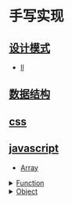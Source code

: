 # 手写实现

## [设计模式](./设计模式/readme.md)

- [ll](./设计模式/ll.md)
## [数据结构](./数据结构/readme.md)

## [css](./css/readme.md)

## [javascript](./javascript/readme.md)

- [Array](./javascript/Array/readme.md)
<details for="Function">
<summary><a href="./javascript/Function/readme.md">Function</a></summary>

- [apply](./javascript/Function/apply.md)
- [bind](./javascript/Function/bind.md)
- [call](./javascript/Function/call.md)
- [debounce](./javascript/Function/debounce.md)
- [throttle](./javascript/Function/throttle.md)</details>

<details for="Object">
<summary><a href="./javascript/Object/readme.md">Object</a></summary>

- [create](./javascript/Object/create/readme.md)
- [instanceof](./javascript/Object/instanceof/readme.md)
<details for="new">
<summary><a href="./javascript/Object/new/readme.md">new</a></summary>

- [ll](./javascript/Object/new/ll.md)</details>
</details>